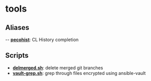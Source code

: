 # tools

## Aliases

-- **[pecohist](https://github.com/thefury/tools/blob/master/pecohist.sh)**: CL History completion

## Scripts

- **[delmerged.sh](https://github.com/thefury/tools/blob/master/delmerged.sh)**: delete merged git branches
- **[vault-grep.sh](https://github.com/thefury/tools/blob/master/vault-grep.sh)**: grep through files encrypted using ansible-vault


